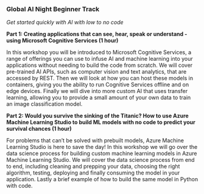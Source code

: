 

### Global AI Night Beginner Track
*Get started quickly with AI with low to no code*


**Part 1: Creating applications that can see, hear, speak or understand - using Microsoft Cognitive Services (1 hour)**

In this workshop you will be introduced to Microsoft Cognitive Services, a range of offerings you can use to infuse AI and machine learning into your applications without needing to build the code from scratch. We will cover pre-trained AI APIs, such as computer vision and text analytics, that are accessed by REST. Then we will look at how you can host these models in containers, giving you the ability to run Cognitive Services offline and on edge devices. Finally we will dive into more custom AI that uses transfer learning, allowing you to provide a small amount of your own data to train an image classification model.
 
 
**Part 2: Would you survive the sinking of the Titanic? How to use Azure Machine Learning Studio to build ML models with no code to predict your survival chances (1 hour)**

For problems that can’t be solved with prebuilt models, Azure Machine Learning Studio is here to save the day! In this workshop we will go over the data science process for building custom machine learning models in Azure Machine Learning Studio. We will cover the data science process from end to end, including cleaning and prepping your data, choosing the right algorithm, testing, deploying and finally consuming the model in your application.  Lastly a brief example of how to build the same model in Python with code.
